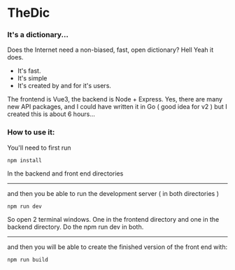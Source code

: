 # TheDic
### It's a dictionary...

Does the Internet need a non-biased, fast, open dictionary?  Hell Yeah it does.
- It's fast.
- It's simple
- It's created by and for it's users. 

The frontend is Vue3, the backend is Node + Express.  Yes, there are many new API packages, and I could have
written it in Go ( good idea for v2 ) but I created this is about 6 hours...

### How to use it:
You'll need to first run

```npm install```

In the backend and front end directories

---

and then you be able to run the development server ( in both directories )

```npm run dev```

So open 2 terminal windows.  One in the frontend directory and one in the backend directory.  Do the npm run dev in both.

---


and then you will be able to create the finished version of the front end with:

```npm run build```

